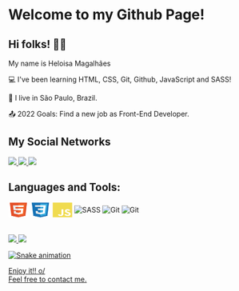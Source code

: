 
# Welcome to my Github Page!

 
## Hi folks! 👋🏼
My name is Heloisa Magalhães
 

:computer: I've been learning HTML, CSS, Git, Github, JavaScript and SASS!

:house_with_garden: I live in São Paulo, Brazil.

:outbox_tray: 2022 Goals: Find a new job as Front-End Developer.


## My Social Networks
<a href="https://wa.me/5511932986638" alt="WhatsApp" target="_blank">
   <img src="https://img.shields.io/badge/WhatsApp-25D366?style=for-the-badge&logo=whatsapp&logoColor=white" target="_blank">
</a>

 <a href="https://www.linkedin.com/in/heloisa-magalhaes" target="_blank">
 <img src="https://img.shields.io/badge/-LinkedIn-%230077B5?style=for-the-badge&logo=linkedin&logoColor=white" target="_blank">
</a> 

 <a href = "mailto:heloisaalmeida99@gmail.com">
 <img src="https://img.shields.io/badge/Gmail-D14836?style=for-the-badge&logo=gmail&logoColor=white" target="_blank">
 </a>
 

##  Languages and Tools:
<section style="display: inline_block">
<img align="center" alt="HTML" height="30" width="40" src="https://raw.githubusercontent.com/devicons/devicon/master/icons/html5/html5-original.svg">
  <img align="center" alt="CSS" height="30" width="40" src="https://raw.githubusercontent.com/devicons/devicon/master/icons/css3/css3-original.svg">
  <img align="center" alt=”Js” height="30" width="40" src="https://raw.githubusercontent.com/devicons/devicon/master/icons/javascript/javascript-plain.svg">
  <img align="center" alt="SASS" height="30" width="40" src="https://cdn.jsdelivr.net/gh/devicons/devicon/icons/sass/sass-original.svg" />
  <img align="center" alt="Git" height="30" width="40" src="https://cdn.jsdelivr.net/gh/devicons/devicon/icons/git/git-plain.svg" />
  <img align="center" alt="Git" height="30" width="40" src="https://cdn.jsdelivr.net/gh/devicons/devicon/icons/vscode/vscode-original.svg" />

 </section><br><br>



 <div>
  <a href="https://github.com/HeloMagalhaes">
  <img height="180em" src="https://github-readme-stats.vercel.app/api?username=HeloMagalhaes&show_icons=true&theme=radical&include_all_commits=true&count_private=true"/>
  <img height="180em" src="https://github-readme-stats.vercel.app/api/top-langs/?username=HeloMagalhaes&layout=compact&langs_count=6&theme=radical"/>
</div>
   
<div> 
 
  ![Snake animation](https://github.com/HeloMagalhaes/HeloMagalhaes/blob/output/github-contribution-grid-snake.svg)

</div>


Enjoy it!! o/ <br>
Feel free to contact me.
